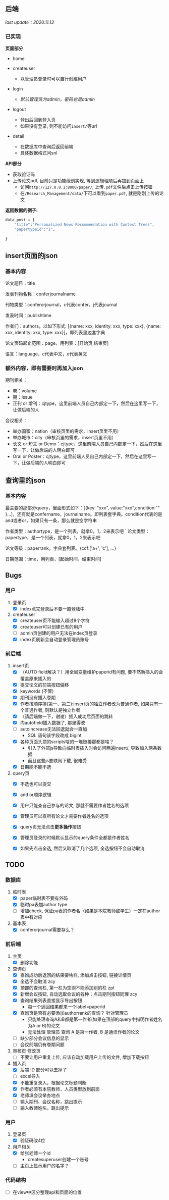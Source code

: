 ## 后端

*last update：2020.11.13*

### 已实现

**页面部分**

- home

- createuser
  - 以管理员登录时可以自行创建用户

- login
  - *默认管理员为admin，密码也是admin*

- logout
  - 登出后回到登入页
  - 如果没有登录, 则不能访问`insert/`等url

- detail
  - 在数据库中查询后返回前端
  - 具体数据格式问snl

**API部分**

- 获取验证码
- 上传论文pdf, 目前只是功能级别实现, 等到逻辑理顺后再加到页面上
  - 访问`http://127.0.0.1:8000/paper/`, 上传`.pdf`文件后点击上传按钮
  - 在`/Research_Management/data/`下可以看到`paper.pdf`, 就是刚刚上传的论文


**返回数据的例子:**
```python
data_post = {
    "title":"Personalized News Recommendation with Context Trees",
    "papertypeid":"1",
     ...
}
```

## insert页面的json

### 基本内容

论文题目：title

发表刊物名称：conferjournalname

刊物类型：conferorjournal，c代表confer，j代表journal

发表时间：publishtime

作者们：authors，以如下形式: [{name: xxx, identity: xxx, type: xxx}, {name: xxx, identity: xxx, type: xxx}]，即列表里边套字典

论文页码起止范围：page，用列表：[开始页,结束页]

语言：language，c代表中文，e代表英文

### 额外内容，即有需要时再加入json

期刊相关：
- 卷：volume
- 期：issue
- 正刊 or 增刊：cjtype，这里前端人员自己内部定一下，然后在这里写一下，让做后端的人

会议相关：
- 举办国家：nation（审核页里的需求，insert页里不用）
- 举办城市：city（审核页里的需求，insert页里不用）
- 长文 or 短文 or Demo：cjtype，这里前端人员自己内部定一下，然后在这里写一下，让做后端的人明白即可
- Oral or Poster：cjtype，这里前端人员自己内部定一下，然后在这里写一下，让做后端的人明白即可


## 查询里的json

### 基本内容

最主要的那部分query，里面形式如下：[{key: "xxx", value:"xxx",condition:"" }...]，还有就是confername，journalname。即列表套字典。condition代表的是and或者or，如果只有一条，那么就是空字符串

作者类型：authortype，是一个列表，就拿0，1，2来表示吧
`
论文类型：papertype，是一个列表，就拿0，1，2来表示吧

论文等级：paperrank，字典套列表。{ccf:['a+', 'c'], ...}

日期范围：time，用列表，[起始时间，结束时间]


## Bugs

### 用户 
1. 登录页
   - [x] index点完登录后不要一直登陆中
2. createuser
   - [x] createuser页不能输入超过8个字符
   - [x] createuser可以创建已有的用户
   - [ ] admin页创建的用户无法在index页登录
   - [x] index页刷新会自动登录管理员账号

### 前后端
1. insert页
   - [x] （AUTO field解决？）用全局变量维护paperid有问题, 要不然新插入的会覆盖原来插入的
   - [x] 提交论文的前端按钮偏移
   - [x] keywords (不管)
   - [x] 期刊没有插入卷期
   - [x] 作者按顺序排(第一、第二):insert页的独立作者改为普通作者, 如果只有一个普通作者, 则默认是独立作者
   - [x] （请后端做一下，谢谢）插入成功后页面的跳转
   - [x] 向autofield插入数据了, 那里得改
   - [ ] autoincrease无法回退就会一直加
      - SQL 语句该字段改成 bigint
   - [x] 各种页面头顶的scripts啥的一堆链接那都是啥？
      - 引入了外部js导致向临时表插入时会访问两遍insert/, 导致加入两条数据
      - 而且这些js要联网下载, 很难受
   - [x] 日期能不能不选

2. query页
   - [x] 不选也可以提交
   - [x] and or顺序逻辑
   - [x] 用户只能查自己参与的论文, 那就不需要作者姓名的选项
   - [x] 管理员可以查所有论文才需要作者姓名的选项
   - [x] query页无法点击**更多操作**按钮     
   - [x] 管理员登录的时候默认显示的query条件全都是作者姓名
   - [x] 如果先点击全选, 然后又取消了几个选项, 全选按钮不会自动取消


## TODO
### 数据库
1. 临时表
   - [x] paper临时表不要有外码
   - [x] 临时pa表加author type
   - [ ] 增加check, 保证pa表的作者名（如果是本院教师或学生）一定在author表中有对应

2. 基本表
   - [x] conferorjournal需要存么？

### 前后端
1. 主页
   - [x] 删除功能

2. 查询页
   - [x] 查询成功后返回的结果要啥样, 添加点击按钮, 链接详情页
   - [x] 全选不会取消 zcy
   - [x] 顶部的查询栏, 第一栏为空则不能添加别的栏 zpt
   - [x] 新增会议按钮, 自动选取会议的各种；点击期刊按钮同理 zcy
   - [x] 查询结果列表直接显示导出按钮
      - 每一个返回结果都来一个label=paperid
   - [x] 查询页是否有必要添加authorrank的查询？ 针对管理员
     - 只能处理查询A和B都是第一作者(如果在顶部的query中指明作者姓名为A or B)的论文
     - 无法处理 管理员 查询 A 是第一作者, B 是通讯作者的论文
   - [ ] 缺少部分会议信息的显示
   - [ ] 会议前端仍有卷期问题

3. 审核页 修改页
   - [ ] 不要让用户重复上传, 应该自动加载用户上传的文件, 增加下载按钮

4. 插入页 
   - [x] 后端 ID 部分可以去掉了
   - [ ] excel导入
   - [x] 不能重复录入，根据论文标题判断
   - [x] 作者必须有本院教师，人员类型放到前面
   - [x] 老师填会议举办地点
   - [ ] 输入期刊、会议名称，跳出提示
   - [ ] 输入教师姓名，跳出提示

### 用户
1. 登录页
   - [x] 验证码改4位
2. 用户相关
   - [x] 给张老师一个id
      - createsuperuser创建一个账号
   - [ ] 主页上显示用户的名字？

### 代码结构
- [ ] 在view中区分整理api和页面的位置